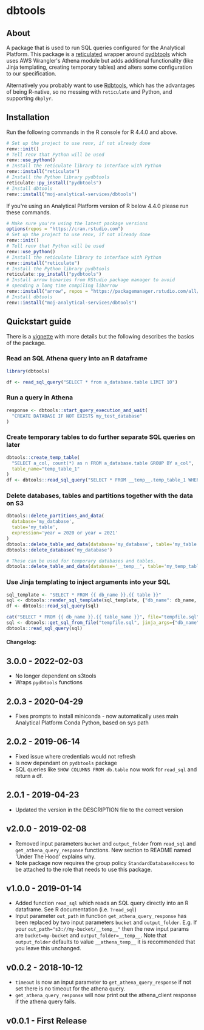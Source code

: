 # dbtools

## About

A package that is used to run SQL queries configured for the 
Analytical Platform. This package is a [reticulated](https://rstudio.github.io/reticulate/) 
wrapper around [pydbtools](https://github.com/moj-analytical-services/pydbtools) 
which uses AWS Wrangler's Athena module but adds additional functionality 
(like Jinja templating, creating temporary tables) and alters some configuration 
to our specification.

Alternatively you probably want to use 
[Rdbtools](https://github.com/moj-analytical-services/Rdbtools), which has the 
advantages of being R-native, so no messing with `reticulate` and Python, and 
supporting `dbplyr`.

## Installation

Run the following commands in the R console for R 4.4.0 and above. 

```R
# Set up the project to use renv, if not already done
renv::init()
# Tell renv that Python will be used
renv::use_python()
# Install the reticulate library to interface with Python
renv::install("reticulate")
# Install the Python library pydbtools
reticulate::py_install("pydbtools")
# Install dbtools
renv::install("moj-analytical-services/dbtools")
```

If you're using an Analytical Platform version of R below 4.4.0 please run these commands.

```R
# Make sure you're using the latest package versions
options(repos = "https://cran.rstudio.com")
# Set up the project to use renv, if not already done
renv::init()
# Tell renv that Python will be used
renv::use_python()
# Install the reticulate library to interface with Python
renv::install("reticulate")
# Install the Python library pydbtools
reticulate::py_install("pydbtools")
# Install arrow binaries from RStudio package manager to avoid
# spending a long time compiling libarrow
renv::install("arrow", repos = "https://packagemanager.rstudio.com/all/__linux__/focal/latest")
# Install dbtools
renv::install("moj-analytical-services/dbtools")
```

## Quickstart guide

There is a [vignette](doc/dbtools.pdf) with more details but the following
describes the basics of the package.

### Read an SQL Athena query into an R dataframe

```r
library(dbtools)

df <- read_sql_query("SELECT * from a_database.table LIMIT 10")
```

### Run a query in Athena

```r
response <- dbtools::start_query_execution_and_wait(
  "CREATE DATABASE IF NOT EXISTS my_test_database"
)
```

### Create temporary tables to do further separate SQL queries on later

```r
dbtools::create_temp_table(
  "SELECT a_col, count(*) as n FROM a_database.table GROUP BY a_col", 
  table_name="temp_table_1"
)
df <- dbtools::read_sql_query("SELECT * FROM __temp__.temp_table_1 WHERE n < 10")
```

### Delete databases, tables and partitions together with the data on S3

```r
dbtools::delete_partitions_and_data(
  database='my_database', 
  table='my_table', 
  expression='year = 2020 or year = 2021'
)
dbtools::delete_table_and_data(database='my_database', table='my_table')
dbtools::delete_database('my_database')

# These can be used for temporary databases and tables.
dbtools::delete_table_and_data(database='__temp__', table='my_temp_table')
```

### Use Jinja templating to inject arguments into your SQL

```r
sql_template <- "SELECT * FROM {{ db_name }}.{{ table }}"
sql <- dbtools::render_sql_template(sql_template, {"db_name": db_name, "table": "department"})
df <- dbtools::read_sql_query(sql)

cat("SELECT * FROM {{ db_name }}.{{ table_name }}", file="tempfile.sql")
sql <- dbtools::get_sql_from_file("tempfile.sql", jinja_args={"db_name": db_name, "table_name": "department"})
dbtools::read_sql_query(sql)
```

#### Changelog:

## 3.0.0 - 2022-02-03

- No longer dependent on s3tools
- Wraps `pydbtools` functions

## 2.0.3 - 2020-04-29

- Fixes prompts to install miniconda - now automatically uses main Analytical Platform Conda Python, based on sys path

## 2.0.2 - 2019-06-14

- Fixed issue where credentials would not refresh
- Is now dependant on `pydbtools` package
- SQL queries like `SHOW COLUMNS FROM db.table` now work for `read_sql` and return a df.

## 2.0.1 - 2019-04-23

- Updated the version in the DESCRIPTION file to the correct version

## v2.0.0 - 2019-02-08

- Removed input parameters `bucket` and `output_folder` from `read_sql` and `get_athena_query_response` functions. New section to README named 'Under The Hood' explains why.
- Note package now requires the group policy `StandardDatabaseAccess` to be attached to the role that needs to use this package. 

## v1.0.0 - 2019-01-14

- Added function `read_sql` which reads an SQL query directly into an R dataframe. See R documentation (i.e. `?read_sql`)
- Input parameter `out_path` in function `get_athena_query_response` has been replaced by two input parameters `bucket` and `output_folder`. E.g. If your `out_path="s3://my-bucket/__temp__"` then the new input params are `bucket=my-bucket` and `output_folder=__temp__`. Note that ` output_folder` defaults to value `__athena_temp__` it is recommended that you leave this unchanged.

## v0.0.2 - 2018-10-12

- `timeout` is now an input parameter to `get_athena_query_response` if not set there is no timeout for the athena query.
- `get_athena_query_response` will now print out the athena_client response if the athena query fails.

## v0.0.1 - First Release
